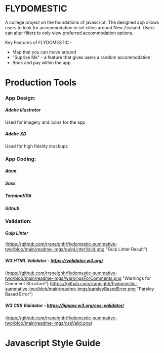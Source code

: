 # FLYDOMESTIC
A college project on the foundations of javascript. The designed app allows users to look for accommodation in set cities around New Zealand. Users can alter filters to only view preferred accommodation options.

Key Features of FLYDOMESTIC -
* Map that you can move around
* "Suprise Me" - a feature that gives users a random accommodation.
* Book and pay within the app

# Production Tools
### App Design:
#####  *Adobe Illustrator*
  Used for imagery and icons for the app
##### *Adobe XD*
  Used for high fidelity mockups

### App Coding:
##### *Atom*
##### *Sass*
##### *Terminal/Git*
##### *Github*


### Validation:
#### *Gulp Linter*
(https://github.com/rraneighh/flydomestic-summative-two/blob/main/readme-imgs/gulpLinterValid.png "Gulp Linter Result")


##### *W3 HTML Validator - https://validator.w3.org/*
(https://github.com/rraneighh/flydomestic-summative-two/blob/main/readme-imgs/warningsForComments.png "Warnings for Comment Structure")
(https://github.com/rraneighh/flydomestic-summative-two/blob/main/readme-imgs/parsleyBasedError.png "Parsley Based Error")

##### *W3 CSS Validator - https://jigsaw.w3.org/css-validator/*
(https://github.com/rraneighh/flydomestic-summative-two/blob/main/readme-imgs/cssValid.png)

# Javascript Style Guide
